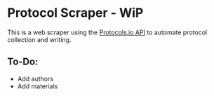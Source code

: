 Protocol Scraper - WiP 
=======================

This is a web scraper using the [Protocols.io API](https://apidoc.protocols.io/) to automate protocol collection and writing.  
 
To-Do:
-------
* Add authors 
* Add materials 

